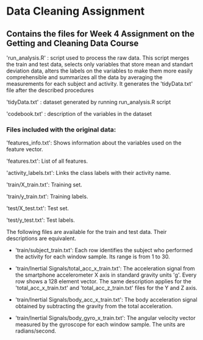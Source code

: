 # Data Cleaning Assignment
## Contains the files for Week 4 Assignment on the Getting and Cleaning Data Course

'run_analysis.R' : script used to process the raw data. This script merges the train and test data, selects only variables that
store mean and standart deviation data, alters the labels on the variables to make them more easily comprehensible and summarizes
all the data by averaging the measurements for each subject and activity. It generates the 'tidyData.txt' file after the described
procedures

'tidyData.txt' : dataset generated by running run_analysis.R script

'codebook.txt' : description of the variables in the dataset

### Files included with the original data:

'features_info.txt': Shows information about the variables used on the feature vector.

'features.txt': List of all features.

'activity_labels.txt': Links the class labels with their activity name.

'train/X_train.txt': Training set.

'train/y_train.txt': Training labels.

'test/X_test.txt': Test set.

'test/y_test.txt': Test labels.

The following files are available for the train and test data. Their descriptions are equivalent. 

- 'train/subject_train.txt': Each row identifies the subject who performed the activity for each window sample. Its range is from 1 to 30. 

- 'train/Inertial Signals/total_acc_x_train.txt': The acceleration signal from the smartphone accelerometer X axis in standard gravity units 'g'. Every row shows a 128 element vector. The same description applies for the 'total_acc_x_train.txt' and 'total_acc_z_train.txt' files for the Y and Z axis. 

- 'train/Inertial Signals/body_acc_x_train.txt': The body acceleration signal obtained by subtracting the gravity from the total acceleration. 

- 'train/Inertial Signals/body_gyro_x_train.txt': The angular velocity vector measured by the gyroscope for each window sample. The units are radians/second. 
